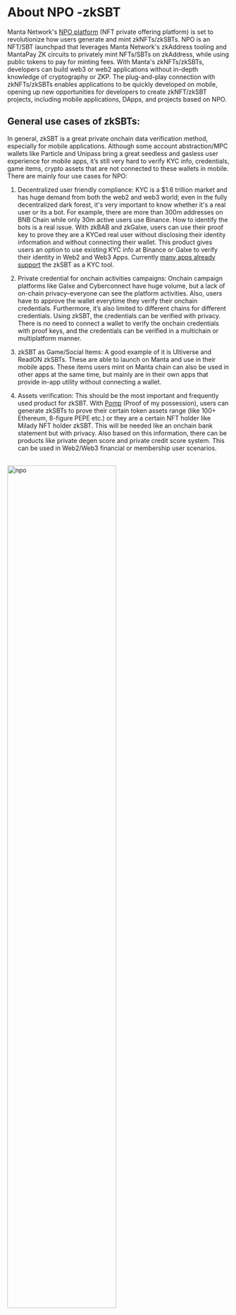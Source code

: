 # About NPO -zkSBT

Manta Network's [NPO platform](https://npo-evm.manta.network) (NFT private offering platform) is set to revolutionize how users generate and mint zkNFTs/zkSBTs. NPO is an NFT/SBT launchpad that leverages Manta Network's zkAddress tooling and MantaPay ZK circuits to privately mint NFTs/SBTs on zkAddress, while using public tokens to pay for minting fees. With Manta's zkNFTs/zkSBTs, developers can build web3 or web2 applications without in-depth knowledge of cryptography or ZKP. The plug-and-play connection with zkNFTs/zkSBTs enables applications to be quickly developed on mobile, opening up new opportunities for developers to create zkNFT/zkSBT projects, including mobile applications, DApps, and projects based on NPO.

## General use cases of zkSBTs:

In general, zkSBT is a great private onchain data verification method, especially for mobile applications. Although some account abstraction/MPC wallets like Particle and Unipass bring a great seedless and gasless user experience for mobile apps, it’s still very hard to verify KYC info, credentials, game items, crypto assets that are not connected to these wallets in mobile. There are mainly four use cases for NPO:

1. Decentralized user friendly compliance: KYC is a $1.6 trillion market and has huge demand from both the web2 and web3 world; even in the fully decentralized dark forest, it's very important to know whether it's a real user or its a bot. For example, there are more than 300m addresses on BNB Chain while only 30m active users use Binance. How to identify the bots is a real issue. With zkBAB and zkGalxe, users can use their proof key to prove they are a KYCed real user without disclosing their identity information and without connecting their wallet. This product gives users an option to use existing KYC info at Binance or Galxe to verify their identity in Web2 and Web3 Apps. Currently [many apps already support](https://twitter.com/MantaNetwork/status/1661538809585221636?s=20) the zkSBT as a KYC tool.

2. Private credential for onchain activities campaigns: Onchain campaign platforms like Galxe and Cyberconnect have huge volume, but a lack of on-chain privacy–everyone can see the platform activities. Also, users have to approve the wallet everytime they verify their onchain credentials. Furthermore, it’s also limited to different chains for different credentials. Using zkSBT, the credentials can be verified with privacy. There is no need to connect a wallet to verify the onchain credentials with proof keys, and the credentials can be verified in a multichain or multiplatform manner.

3. zkSBT as Game/Social Items: A good example of it is Ultiverse and ReadON zkSBTs. These are able to launch on Manta and use in their mobile apps. These items users mint on Manta chain can also be used in other apps at the same time, but mainly are in their own apps that provide in-app utility without connecting a wallet.

4. Assets verification: This should be the most important and frequently used product for zkSBT. With [Pomp](https://twitter.com/AppPOMP) (Proof of my possession), users can generate zkSBTs to prove their certain token assets range (like 100+ Ethereum, 8-figure PEPE etc.) or they are a certain NFT holder like Milady NFT holder zkSBT. This will be needed like an onchain bank statement but with privacy. Also based on this information, there can be products like private degen score and private credit score system. This can be used in Web2/Web3 financial or membership user scenarios.

<br/>
   <div style={{textAlign: 'center'}}>
    <img alt="npo" src="/img/guides/npo/npo.png" width="70%"/>
   </div>
<br/>